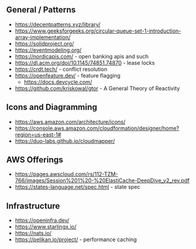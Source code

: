 ## General / Patterns

- https://decentpatterns.xyz/library/
- https://www.geeksforgeeks.org/circular-queue-set-1-introduction-array-implementation/
- https://solidproject.org/
- https://eventmodeling.org/
- https://nordicapis.com/ - open banking apis and such
- https://dl.acm.org/doi/10.1145/74851.74870 - lease locks
- https://crdt.tech/ - conflict resolution
- https://openfeature.dev/ - feature flagging 
    - https://docs.devcycle.com/
- https://github.com/kriskowal/gtor - A General Theory of Reactivity

## Icons and Diagramming

- https://aws.amazon.com/architecture/icons/
- https://console.aws.amazon.com/cloudformation/designer/home?region=us-east-1#
- https://duo-labs.github.io/cloudmapper/

## AWS Offerings

- https://pages.awscloud.com/rs/112-TZM-766/images/Session%201%20-%20ElastiCache-DeepDive_v2_rev.pdf
- https://states-language.net/spec.html - state spec

## Infrastructure

- https://openinfra.dev/
- https://www.starlingx.io/
- https://nats.io/
- https://pelikan.io/project/ - performance caching
